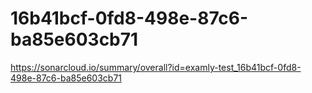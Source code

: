 # 16b41bcf-0fd8-498e-87c6-ba85e603cb71
https://sonarcloud.io/summary/overall?id=examly-test_16b41bcf-0fd8-498e-87c6-ba85e603cb71
